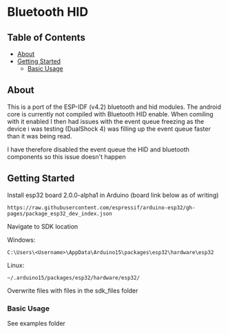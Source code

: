 # Bluetooth HID

## Table of Contents

- [About](#about)
- [Getting Started](#getting-started)
  - [Basic Usage](#basic-usage)

## About

This is a port of the ESP-IDF (v4.2) bluetooth and hid modules. The android core is currently not compiled with Bluetooth HID enable. When comiling with it enabled I then had issues with the event queue freezing as the device i was testing (DualShock 4) was filling up the event queue faster than it was being read.

I have therefore disabled the event queue the HID and bluetooth components so this issue doesn't happen

## Getting Started

Install esp32 board 2.0.0-alpha1 in Arduino (board link below as of writing)

```
https://raw.githubusercontent.com/espressif/arduino-esp32/gh-pages/package_esp32_dev_index.json
```

Navigate to SDK location

Windows:
```
C:\Users\<Username>\AppData\Arduino15\packages\esp32\hardware\esp32
```

Linux:
```
~/.arduino15/packages/esp32/hardware/esp32/
```

Overwrite files with files in the sdk_files folder

### Basic Usage

See examples folder
